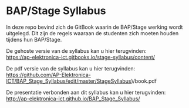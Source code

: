 # BAP/Stage Syllabus
In deze repo bevind zich de GitBook waarin de BAP/Stage werking wordt
uitgelegd. Dit zijn de regels waaraan de studenten zich moeten houden tijdens
hun BAP/Stage.

De gehoste versie van de syllabus kan u hier terugvinden:  
https://ap-elektronica-ict.gitbooks.io/stage-syllabus/content/

De pdf versie van de syllabus kan u hier terugvinden:  
https://github.com/AP-Elektronica-ICT/BAP_Stage_Syllabus/edit/master/StageSyllabus)/book.pdf

De presentatie verbonden aan dit syllabus kan u hier terugvinden:  
http://ap-elektronica-ict.github.io/BAP_Stage_Syllabus/
